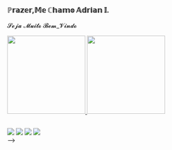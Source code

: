 ### ℙ𝕣𝕒𝕫𝕖𝕣,𝕄𝕖 ℂ𝕙𝕒𝕞𝕠 𝔸𝕕𝕣𝕚𝕒𝕟 𝕀.
𝓢𝓮𝓳𝓪 𝓜𝓾𝓲𝓽𝓸 𝓑𝓮𝓶_𝓥𝓲𝓷𝓭𝓸
 <div>
  <a href="https://github.com/rafaballerini">
  <img height="180em" src="https://github-readme-stats.vercel.app/api?username=MrAdrianBR&show_icons=true&theme=dark&include_all_commits=true&count_private=true"/>
  <img height="180em" src="https://github-readme-stats.vercel.app/api/top-langs/?username=MrAdrianBR&layout=compact&langs_count=7&theme=dark"/>
</div>

</div>
  
  ##
 
<div> 
  <a href="https://instagram.com/rafaballerini" target="_blank"><img src="https://img.shields.io/badge/-Instagram-%23E4405F?style=for-the-badge&logo=instagram&logoColor=white" target="_blank"></a>
 <a href="https://discord.gg/G9GPg5SA75" target="_blank"><img src="https://img.shields.io/badge/Discord-7289DA?style=for-the-badge&logo=discord&logoColor=white" target="_blank"></a> 
  <a href = "mailto:contato@rafaballerini.tech"><img src="https://img.shields.io/badge/-Gmail-%23333?style=for-the-badge&logo=gmail&logoColor=white" target="_blank"></a>
  <a href="https://www.linkedin.com/in/rafaella-ballerini-45875016a" target="_blank"><img src="https://img.shields.io/badge/-LinkedIn-%230077B5?style=for-the-badge&logo=linkedin&logoColor=white" target="_blank"></a> 
 
 
</div>
-->
